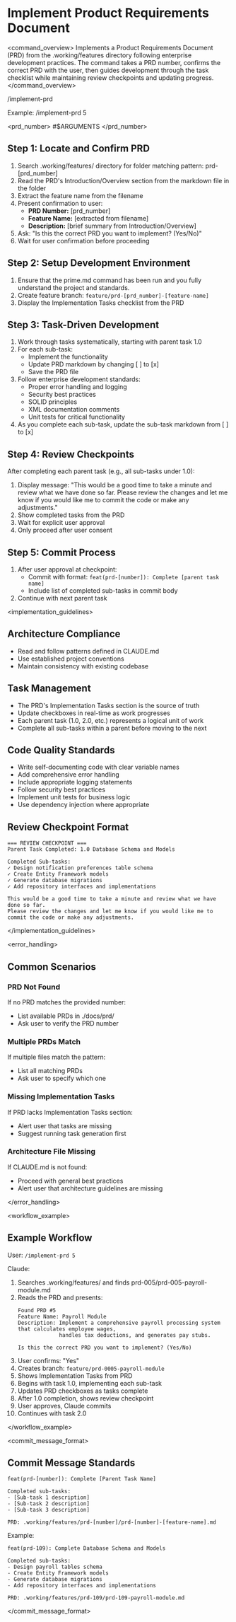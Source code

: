 # Implement Product Requirements Document

<command_overview>
Implements a Product Requirements Document (PRD) from the .working/features directory following enterprise development practices. The command takes a PRD number, confirms the correct PRD with the user, then guides development through the task checklist while maintaining review checkpoints and updating progress.
</command_overview>

<usage>
/implement-prd <prd_number/>

Example:
/implement-prd 5
</usage>

<prd_number>
#$ARGUMENTS
</prd_number>

<process>

## Step 1: Locate and Confirm PRD
1. Search .working/features/ directory for folder matching pattern: prd-[prd_number]
2. Read the PRD's Introduction/Overview section from the markdown file in the folder
3. Extract the feature name from the filename
4. Present confirmation to user:
    - **PRD Number:** [prd_number]
    - **Feature Name:** [extracted from filename]
    - **Description:** [brief summary from Introduction/Overview]
5. Ask: "Is this the correct PRD you want to implement? (Yes/No)"
6. Wait for user confirmation before proceeding

## Step 2: Setup Development Environment
1. Ensure that the prime.md command has been run and you fully understand the project and standards.
2. Create feature branch: `feature/prd-[prd_number]-[feature-name]`
3. Display the Implementation Tasks checklist from the PRD

## Step 3: Task-Driven Development
1. Work through tasks systematically, starting with parent task 1.0
2. For each sub-task:
    - Implement the functionality
    - Update PRD markdown by changing [ ] to [x]
    - Save the PRD file
3. Follow enterprise development standards:
    - Proper error handling and logging
    - Security best practices
    - SOLID principles
    - XML documentation comments
    - Unit tests for critical functionality
4. As you complete each sub-task, update the sub-task markdown from [ ] to [x]

## Step 4: Review Checkpoints
After completing each parent task (e.g., all sub-tasks under 1.0):
1. Display message: "This would be a good time to take a minute and review what we have done so far. Please review the changes and let me know if you would like me to commit the code or make any adjustments."
2. Show completed tasks from the PRD
3. Wait for explicit user approval
4. Only proceed after user consent

## Step 5: Commit Process
1. After user approval at checkpoint:
    - Commit with format: `feat(prd-[number]): Complete [parent task name]`
    - Include list of completed sub-tasks in commit body
2. Continue with next parent task

</process>

<implementation_guidelines>

## Architecture Compliance
- Read and follow patterns defined in CLAUDE.md
- Use established project conventions
- Maintain consistency with existing codebase

## Task Management
- The PRD's Implementation Tasks section is the source of truth
- Update checkboxes in real-time as work progresses
- Each parent task (1.0, 2.0, etc.) represents a logical unit of work
- Complete all sub-tasks within a parent before moving to the next

## Code Quality Standards
- Write self-documenting code with clear variable names
- Add comprehensive error handling
- Include appropriate logging statements
- Follow security best practices
- Implement unit tests for business logic
- Use dependency injection where appropriate

## Review Checkpoint Format
```
=== REVIEW CHECKPOINT ===
Parent Task Completed: 1.0 Database Schema and Models

Completed Sub-tasks:
✓ Design notification preferences table schema
✓ Create Entity Framework models  
✓ Generate database migrations
✓ Add repository interfaces and implementations

This would be a good time to take a minute and review what we have done so far. 
Please review the changes and let me know if you would like me to commit the code or make any adjustments.
```

</implementation_guidelines>

<error_handling>

## Common Scenarios

### PRD Not Found
If no PRD matches the provided number:
- List available PRDs in ./docs/prd/
- Ask user to verify the PRD number

### Multiple PRDs Match
If multiple files match the pattern:
- List all matching PRDs
- Ask user to specify which one

### Missing Implementation Tasks
If PRD lacks Implementation Tasks section:
- Alert user that tasks are missing
- Suggest running task generation first

### Architecture File Missing
If CLAUDE.md is not found:
- Proceed with general best practices
- Alert user that architecture guidelines are missing

</error_handling>

<workflow_example>

## Example Workflow

User: `/implement-prd 5`

Claude:
1. Searches .working/features/ and finds prd-005/prd-005-payroll-module.md
2. Reads the PRD and presents:
   ```
   Found PRD #5
   Feature Name: Payroll Module
   Description: Implement a comprehensive payroll processing system that calculates employee wages, 
                handles tax deductions, and generates pay stubs.
   
   Is this the correct PRD you want to implement? (Yes/No)
   ```
3. User confirms: "Yes"
4. Creates branch: `feature/prd-0005-payroll-module`
5. Shows Implementation Tasks from PRD
6. Begins with task 1.0, implementing each sub-task
7. Updates PRD checkboxes as tasks complete
8. After 1.0 completion, shows review checkpoint
9. User approves, Claude commits
10. Continues with task 2.0

</workflow_example>

<commit_message_format>

## Commit Message Standards

```
feat(prd-[number]): Complete [Parent Task Name]

Completed sub-tasks:
- [Sub-task 1 description]
- [Sub-task 2 description]
- [Sub-task 3 description]

PRD: .working/features/prd-[number]/prd-[number]-[feature-name].md
```

Example:
```
feat(prd-109): Complete Database Schema and Models

Completed sub-tasks:
- Design payroll tables schema
- Create Entity Framework models
- Generate database migrations
- Add repository interfaces and implementations

PRD: .working/features/prd-109/prd-109-payroll-module.md
```

</commit_message_format>